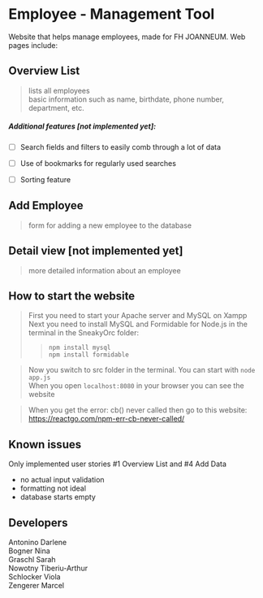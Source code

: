 # Employee - Management Tool

Website that helps manage employees, made for FH JOANNEUM. Web pages include:

## Overview List
> lists all employees<br>
> basic information such as name, birthdate, phone number, department, etc.<br>

##### Additional features [not implemented yet]:

- [ ] Search fields and filters to easily comb through a lot of data<br>
- [ ] Use of bookmarks for regularly used searches<br>
- [ ] Sorting feature


## Add Employee
> form for adding a new employee to the database

## Detail view [not implemented yet]
> more detailed information about an employee

## How to start the website
> First you need to start your Apache server and MySQL on Xampp<br>
> Next you need to install MySQL and Formidable for Node.js in the terminal in the SneakyOrc folder:<br>
>> `npm install mysql`<br>
>> `npm install formidable`<br>

> Now you switch to src folder in the terminal. You can start with `node app.js`<br>
> When you open `localhost:8080` in your browser you can see the website<br>

>When you get the error: cb() never called then go to this website:
>https://reactgo.com/npm-err-cb-never-called/


## Known issues
Only implemented user stories #1 Overview List and #4 Add Data
- no actual input validation
- formatting not ideal
- database starts empty


## Developers
 Antonino Darlene<br>
 Bogner Nina<br>
 Graschl Sarah<br>
 Nowotny Tiberiu-Arthur<br>
 Schlocker Viola<br>
 Zengerer Marcel
